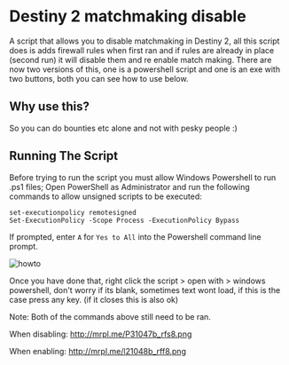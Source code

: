 # Destiny 2 matchmaking disable
A script that allows you to disable matchmaking in Destiny 2, all this script does is adds firewall rules when first ran and if rules are already in place (second run) it will disable them and re enable match making. There are now two versions of this, one is a powershell script and one is an exe with two buttons, both you can see how to use below.

## Why use this? 

So you can do bounties etc alone and not with pesky people :) 

## Running The Script

Before trying to run the script you must allow Windows Powershell to run .ps1 files; Open PowerShell as Administrator and run the following commands to allow unsigned scripts to be executed:

```
set-executionpolicy remotesigned
Set-ExecutionPolicy -Scope Process -ExecutionPolicy Bypass
```

If prompted, enter `A` for `Yes to All` into the Powershell command line prompt.

![howto](http://mrpl.me/pc1046b_rfx3.gif)

Once you have done that, right click the script > open with > windows powershell, don't worry if its blank, sometimes text wont load, if this is the case press any key. (if it closes this is also ok)

Note: Both of the commands above still need to be ran.

When disabling: http://mrpl.me/P31047b_rfs8.png

When enabling: http://mrpl.me/l21048b_rff8.png
